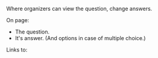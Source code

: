 
Where organizers can view the question, change answers.

On page:
- The question.
- It's answer. (And options in case of multiple choice.)

Links to:


